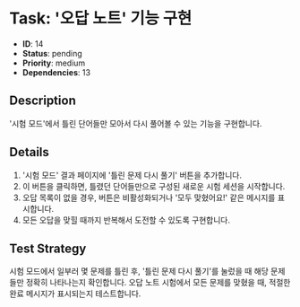 # Task: '오답 노트' 기능 구현

- **ID**: 14
- **Status**: pending
- **Priority**: medium
- **Dependencies**: 13

## Description
'시험 모드'에서 틀린 단어들만 모아서 다시 풀어볼 수 있는 기능을 구현합니다.

## Details
1. '시험 모드' 결과 페이지에 '틀린 문제 다시 풀기' 버튼을 추가합니다.
2. 이 버튼을 클릭하면, 틀렸던 단어들만으로 구성된 새로운 시험 세션을 시작합니다.
3. 오답 목록이 없을 경우, 버튼은 비활성화되거나 '모두 맞혔어요!' 같은 메시지를 표시합니다.
4. 모든 오답을 맞힐 때까지 반복해서 도전할 수 있도록 구현합니다.

## Test Strategy
시험 모드에서 일부러 몇 문제를 틀린 후, '틀린 문제 다시 풀기'를 눌렀을 때 해당 문제들만 정확히 나타나는지 확인합니다. 오답 노트 시험에서 모든 문제를 맞혔을 때, 적절한 완료 메시지가 표시되는지 테스트합니다. 